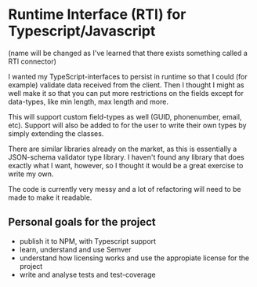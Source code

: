 # Runtime Interface (RTI) for Typescript/Javascript

(name will be changed as I've learned that there exists something called a RTI connector)

I wanted my TypeScript-interfaces to persist in runtime so that I could (for example) validate data received from the client. Then I thought I might as well make it so that you can put more restrictions on the fields except for data-types, like min length, max length and more.

This will support custom field-types as well (GUID, phonenumber, email, etc). Support will also be added to for the user to write their own types by simply extending the classes.

There are similar libraries already on the market, as this is essentially a JSON-schema validator type library. I haven't found any library that does exactly what I want, however, so I thought it would be a great exercise to write my own.

The code is currently very messy and a lot of refactoring will need to be made to make it readable.

## Personal goals for the project

- publish it to NPM, with Typescript support
- learn, understand and use Semver
- understand how licensing works and use the appropiate license for the project
- write and analyse tests and test-coverage
